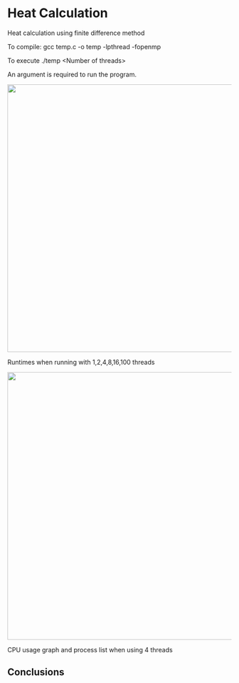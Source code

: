 
# Heat Calculation

Heat calculation using finite difference method

To compile: gcc temp.c -o temp -lpthread -fopenmp

To execute ./temp \<Number of threads\>

An argument is required to run the program.

<img src="https://github.com/abrahamdaf/parallel-programming-ITESM/blob/main/practice_3/visualResources/Execution%20time.png" width="600">

Runtimes when running with 1,2,4,8,16,100 threads

<img src="https://github.com/abrahamdaf/parallel-programming-ITESM/blob/main/practice_3/visualResources/CPU%20usage%20graph.png" width="600">

CPU usage graph and process list when using 4 threads

## Conclusions


